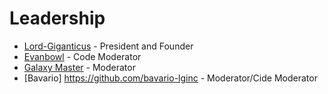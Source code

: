 # Leadership

* [Lord-Giganticus](https://github.com/Lord-Giganticus) - President and Founder
* [Evanbowl](https://github.com/Evanbowl) - Code Moderator
* [Galaxy Master](https://github.com/MasterofGalaxies) - Moderator
* [Bavario] https://github.com/bavario-lginc - Moderator/Cide Moderator
